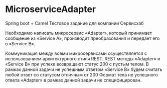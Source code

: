 # MicroserviceAdapter
Spring boot + Camel
Тестовое задание для компании Сервисхаб 

Необходимо написать микросервис «Adapter», который принимает сообщение из «Service
А», производит преобразования и передает его в «Service B».

Коммуникация между всеми микросервисами осуществляется с использованием
архитектурного стиля REST. REST методы «Adapter» и «Service B» при успехе
возвращают статус 200 с пустым телом. В рамках данной задачи не успешным
ответом «Service B» будем считать любой ответ со статусом отличным от 200
Формат тела не успешного ответа «Adapter» в рамках данной задачи не
специфицирован.
